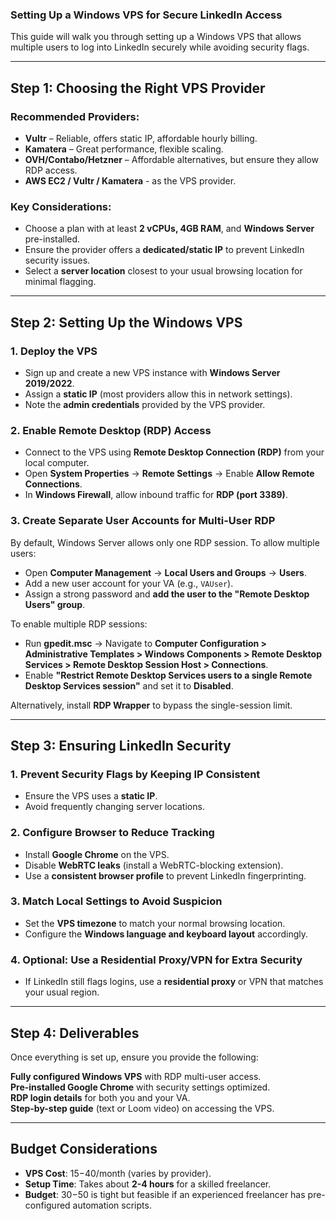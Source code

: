 ### **Setting Up a Windows VPS for Secure LinkedIn Access**  

This guide will walk you through setting up a Windows VPS that allows multiple users to log into LinkedIn securely while avoiding security flags.  

---

## **Step 1: Choosing the Right VPS Provider**  

### **Recommended Providers:**  
- **Vultr** – Reliable, offers static IP, affordable hourly billing.  
- **Kamatera** – Great performance, flexible scaling.  
- **OVH/Contabo/Hetzner** – Affordable alternatives, but ensure they allow RDP access.
- **AWS EC2 / Vultr / Kamatera** - as the VPS provider.

### **Key Considerations:**  
- Choose a plan with at least **2 vCPUs, 4GB RAM**, and **Windows Server** pre-installed.  
- Ensure the provider offers a **dedicated/static IP** to prevent LinkedIn security issues.  
- Select a **server location** closest to your usual browsing location for minimal flagging.  

---

## **Step 2: Setting Up the Windows VPS**  

### **1. Deploy the VPS**  
- Sign up and create a new VPS instance with **Windows Server 2019/2022**.  
- Assign a **static IP** (most providers allow this in network settings).  
- Note the **admin credentials** provided by the VPS provider.  

### **2. Enable Remote Desktop (RDP) Access**  
- Connect to the VPS using **Remote Desktop Connection (RDP)** from your local computer.  
- Open **System Properties** → **Remote Settings** → Enable **Allow Remote Connections**.  
- In **Windows Firewall**, allow inbound traffic for **RDP (port 3389)**.  

### **3. Create Separate User Accounts for Multi-User RDP**  
By default, Windows Server allows only one RDP session. To allow multiple users:  
- Open **Computer Management** → **Local Users and Groups** → **Users**.  
- Add a new user account for your VA (e.g., `VAUser`).  
- Assign a strong password and **add the user to the "Remote Desktop Users" group**.  

To enable multiple RDP sessions:  
- Run **gpedit.msc** → Navigate to **Computer Configuration > Administrative Templates > Windows Components > Remote Desktop Services > Remote Desktop Session Host > Connections**.  
- Enable **"Restrict Remote Desktop Services users to a single Remote Desktop Services session"** and set it to **Disabled**.  

Alternatively, install **RDP Wrapper** to bypass the single-session limit.  

---

## **Step 3: Ensuring LinkedIn Security**  

### **1. Prevent Security Flags by Keeping IP Consistent**  
- Ensure the VPS uses a **static IP**.  
- Avoid frequently changing server locations.  

### **2. Configure Browser to Reduce Tracking**  
- Install **Google Chrome** on the VPS.  
- Disable **WebRTC leaks** (install a WebRTC-blocking extension).  
- Use a **consistent browser profile** to prevent LinkedIn fingerprinting.  

### **3. Match Local Settings to Avoid Suspicion**  
- Set the **VPS timezone** to match your normal browsing location.  
- Configure the **Windows language and keyboard layout** accordingly.  

### **4. Optional: Use a Residential Proxy/VPN for Extra Security**  
- If LinkedIn still flags logins, use a **residential proxy** or VPN that matches your usual region.  

---

## **Step 4: Deliverables**  

Once everything is set up, ensure you provide the following:  

**Fully configured Windows VPS** with RDP multi-user access.  
**Pre-installed Google Chrome** with security settings optimized.  
**RDP login details** for both you and your VA.  
**Step-by-step guide** (text or Loom video) on accessing the VPS.  

---

## **Budget Considerations**  

- **VPS Cost**: $15-$40/month (varies by provider).  
- **Setup Time**: Takes about **2-4 hours** for a skilled freelancer.  
- **Budget**: $30-$50 is tight but feasible if an experienced freelancer has pre-configured automation scripts.  
